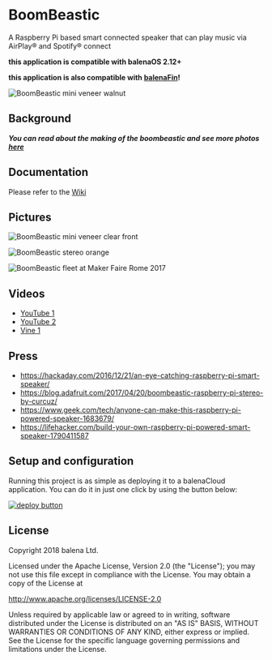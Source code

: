 # BoomBeastic

A Raspberry Pi based smart connected speaker that can play music via AirPlay&reg; and Spotify&reg; connect

**this application is compatible with balenaOS 2.12+**

**this application is also compatible with [balenaFin](https://www.balena.io/fin)!**

![BoomBeastic mini veneer walnut](https://pbs.twimg.com/media/DTS_UABX4AEOt_j.jpg:small)

## Background
*__You can read about the making of the boombeastic and see more photos [here](https://balena.io/blog/the-making-of-boombeastic/)__*

## Documentation

Please refer to the [Wiki](https://github.com/balena-io-projects/boombeastic/wiki)

## Pictures

![BoomBeastic mini veneer clear front](https://pbs.twimg.com/media/DTS_VekWAAAOCEZ.jpg:small)

![BoomBeastic stereo orange](https://thingiverse-production-new.s3.amazonaws.com/renders/82/52/1c/87/d6/7d5fabcf053803fd43c398854c3bbfa0_preview_featured.jpg)

![BoomBeastic fleet at Maker Faire Rome 2017](https://i.imgur.com/5E2B6yE.jpg)

## Videos

* [YouTube 1](https://www.youtube.com/watch?v=EnLgmW8kyis)
* [YouTube 2](https://youtu.be/pKvJKaCDQW8)
* [Vine 1](https://vine.co/v/5g71nzHwXvr)

## Press

* https://hackaday.com/2016/12/21/an-eye-catching-raspberry-pi-smart-speaker/
* https://blog.adafruit.com/2017/04/20/boombeastic-raspberry-pi-stereo-by-curcuz/
* https://www.geek.com/tech/anyone-can-make-this-raspberry-pi-powered-speaker-1683679/
* https://lifehacker.com/build-your-own-raspberry-pi-powered-smart-speaker-1790411587

## Setup and configuration

Running this project is as simple as deploying it to a balenaCloud application. You can do it in just one click by using the button below:

[![deploy button](https://balena.io/deploy.png)](https://dashboard.balena-cloud.com/deploy?repoUrl=https://github.com/balenalabs/boombeastic&defaultDeviceType=raspberry-pi)

## License

Copyright 2018 balena Ltd.

Licensed under the Apache License, Version 2.0 (the "License"); you may not use this file except in compliance with the License. You may obtain a copy of the License at

<http://www.apache.org/licenses/LICENSE-2.0>

Unless required by applicable law or agreed to in writing, software distributed under the License is distributed on an "AS IS" BASIS, WITHOUT WARRANTIES OR CONDITIONS OF ANY KIND, either express or implied. See the License for the specific language governing permissions and limitations under the License.
